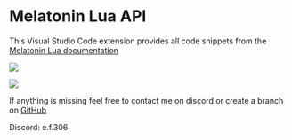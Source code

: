 
# Melatonin Lua API

This Visual Studio Code extension provides all code snippets from the [Melatonin Lua documentation](https://melatonin-win.gitbook.io/lua-documentation)

![](https://raw.githubusercontent.com/kss306/melatoninlua/new-main/images/1.gif)

![](https://raw.githubusercontent.com/kss306/melatoninlua/new-main/images/2.gif)

If anything is missing feel free to contact me on discord or create a branch on [GitHub](https://github.com/kss306/melatoninlua)

Discord: e.f.306